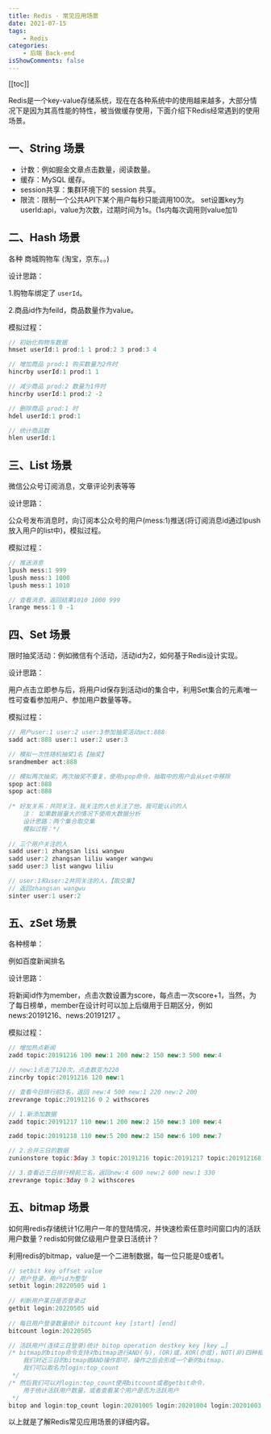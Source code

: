 ```yaml
---
title: Redis - 常见应用场景
date: 2021-07-15
tags:
    - Redis
categories:
    - 后端 Back-end
isShowComments: false
---
```


<Boxx/>

[[toc]]

Redis是一个key-value存储系统，现在在各种系统中的使用越来越多，大部分情况下是因为其高性能的特性，被当做缓存使用，下面介绍下Redis经常遇到的使用场景。

## 一、String 场景

- 计数：例如掘金文章点击数量，阅读数量。
- 缓存：MySQL 缓存。
- session共享：集群环境下的 session 共享。
- 限流：限制一个公共API下某个用户每秒只能调用100次。
  set设置key为userId:api，value为次数，过期时间为1s。(1s内每次调用则value加1)

## 二、Hash 场景

各种 商城购物车 (淘宝，京东。。)

设计思路：

1.购物车绑定了 `userId`。

2.商品id作为feild，商品数量作为value。

模拟过程：

```java
// 初始化购物车数据
hmset userId:1 prod:1 1 prod:2 3 prod:3 4

// 增加商品 prod:1 购买数量为2件时
hincrby userId:1 prod:1 1

// 减少商品 prod:2 数量为1件时
hincrby userId:1 prod:2 -2

// 删除商品 prod:1 时
hdel userId:1 prod:1

// 统计商品数
hlen userId:1
```

## 三、List 场景

微信公众号订阅消息，文章评论列表等等

设计思路：

公众号发布消息时，向订阅本公众号的用户(mess:1)推送(将订阅消息id通过lpush放入用户的list中)，模拟过程。

模拟过程：

```java
// 推送消息
lpush mess:1 999
lpush mess:1 1000
lpush mess:1 1010

// 查看消息，返回结果1010 1000 999
lrange mess:1 0 -1
```

## 四、Set 场景

限时抽奖活动：例如微信有个活动，活动id为2，如何基于Redis设计实现。

设计思路：

用户点击立即参与后，将用户id保存到活动id的集合中，利用Set集合的元素唯一性可查看参加用户、参加用户数量等等。

模拟过程：

```java
// 用户user:1 user:2 user:3参加抽奖活动act:888
sadd act:888 user:1 user:2 user:3

// 模拟一次性随机抽奖1名【抽奖】
srandmember act:888

// 模拟两次抽奖，两次抽奖不重复，使用spop命令，抽取中的用户会从set中移除
spop act:888
spop act:888
    
/* 好友关系：共同关注，我关注的人也关注了他，我可能认识的人
    注： 如果数据量大的情况下使用大数据分析
    设计思路：两个集合取交集
    模拟过程：*/
    
// 三个用户关注的人
sadd user:1 zhangsan lisi wangwu
sadd user:2 zhangsan liliu wanger wangwu
sadd user:3 list wangwu liliu

// user:1和user:2共同关注的人，【取交集】
// 返回zhangsan wangwu
sinter user:1 user:2
```

## 五、zSet 场景

各种榜单：

例如百度新闻排名

设计思路：

将新闻id作为member，点击次数设置为score，每点击一次score+1，当然，为了每日榜单，member在设计时可以加上后缀用于日期区分，例如news:20191216、news:20191217 。

模拟过程：

```java
// 增加热点新闻
zadd topic:20191216 100 new:1 200 new:2 150 new:3 500 new:4

// new:1点击了120次，点击数变为220
zincrby topic:20191216 120 new:1

// 查看今日排行前3名，返回 new:4 500 new:1 220 new:2 200
zrevrange topic:20191216 0 2 withscores

// 1.新添加数据
zadd topic:20191217 110 new:1 200 new:2 150 new:3 100 new:4

zadd topic:20191218 110 new:5 200 new:2 150 new:6 100 new:7

// 2.合并三日的数据
zunionstore topic:3day 3 topic:20191216 topic:20191217 topic:201912168

// 3.查看近三日排行榜前三名，返回new:4 600 new:2 600 new:1 330
zrevrange topic:3day 0 2 withscores
```

## 五、bitmap 场景

如何用redis存储统计1亿用户一年的登陆情况，并快速检索任意时间窗口内的活跃用户数量？redis如何做亿级用户登录日活统计？

利用redis的bitmap，value是一个二进制数据，每一位只能是0或者1。

```java
// setbit key offset value
// 用户登录，用户id为整型
setbit login:20220505 uid 1
        
// 判断用户某日是否登录过
getbit login:20220505 uid
        
// 每日用户登录数量统计 bitcount key [start] [end]
bitcount login:20220505

// 活跃用户(连续三日登录)统计 bitop operation destkey key [key …]
/* bitmap的bitop命令支持对bitmap进行AND(与)，(OR)或，XOR(亦或)，NOT(非)四种相关操作;
    我们对近三日的bitmap做AND操作即可，操作之后会形成一个新的bitmap，
    我们可以取名为login:top_count 
 */
/* 然后我们可以对login:top_count使用bitcount或者getbit命令，
    用于统计活跃用户数量，或者查看某个用户是否为活跃用户
 */
bitop and login:top_count login:20201005 login:20201004 login:20201003
```

以上就是了解Redis常见应用场景的详细内容。

